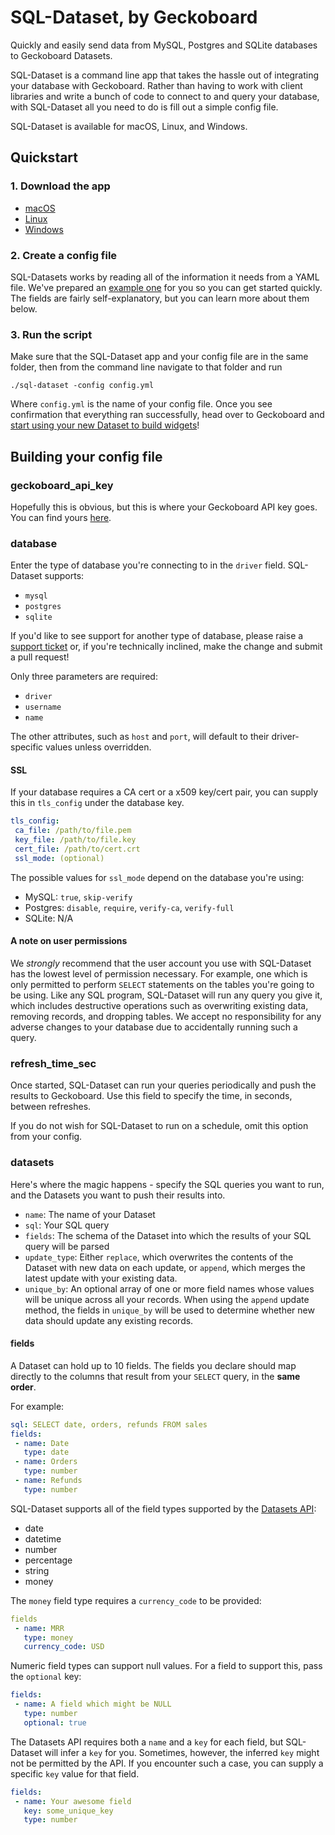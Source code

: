 # SQL-Dataset, by Geckoboard

Quickly and easily send data from MySQL, Postgres and SQLite databases to Geckoboard Datasets.

SQL-Dataset is a command line app that takes the hassle out of integrating your database with Geckoboard. Rather than having to work with client libraries and write a bunch of code to connect to and query your database, with SQL-Dataset all you need to do is fill out a simple config file.

SQL-Dataset is available for macOS, Linux, and Windows. 

## Quickstart

### 1. Download the app

* [macOS](docs/macosx_setup.md)
* [Linux](docs/linux_setup.md)
* [Windows](docs/windows_setup.md)

### 2. Create a config file

SQL-Datasets works by reading all of the information it needs from a YAML file. We've prepared an [example one](docs/example.yml) for you so you can get started quickly. The fields are fairly self-explanatory, but you can learn more about them below.

### 3. Run the script

Make sure that the SQL-Dataset app and your config file are in the same folder, then from the command line navigate to that folder and run

```
./sql-dataset -config config.yml
```

Where `config.yml` is the name of your config file. Once you see confirmation that everything ran successfully, head over to Geckoboard and [start using your new Dataset to build widgets](https://support.geckoboard.com/hc/en-us/articles/223190488-Guide-to-using-datasets)!

## Building your config file

### geckoboard_api_key

Hopefully this is obvious, but this is where your Geckoboard API key goes. You can find yours [here](https://app.geckoboard.com/account/details).

### database

Enter the type of database you're connecting to in the `driver` field. SQL-Dataset supports:

- `mysql`
- `postgres`
- `sqlite`

If you'd like to see support for another type of database, please raise a [support ticket](https://support.geckoboard.com/hc/en-us/requests/new?ticket_form_id=39437) or, if you're technically inclined, make the change and submit a pull request!

Only three parameters are required:

- `driver`
- `username`
- `name`

The other attributes, such as `host` and `port`, will default to their driver-specific values unless overridden.

#### SSL

If your database requires a CA cert or a x509 key/cert pair, you can supply this in `tls_config` under the database key.

```yaml
tls_config:
 ca_file: /path/to/file.pem
 key_file: /path/to/file.key 
 cert_file: /path/to/cert.crt
 ssl_mode: (optional)
```

The possible values for `ssl_mode` depend on the database you're using:

- MySQL: `true`, `skip-verify`
- Postgres: `disable`, `require`, `verify-ca`, `verify-full`
- SQLite: N/A

#### A note on user permissions

We _strongly_ recommend that the user account you use with SQL-Dataset has the lowest level of permission necessary. For example, one which is only permitted to perform `SELECT` statements on the tables you're going to be using. Like any SQL program, SQL-Dataset will run any query you give it, which includes destructive operations such as overwriting existing data, removing records, and dropping tables. We accept no responsibility for any adverse changes to your database due to accidentally running such a query.

### refresh_time_sec

Once started, SQL-Dataset can run your queries periodically and push the results to Geckoboard. Use this field to specify the time, in seconds, between refreshes.

If you do not wish for SQL-Dataset to run on a schedule, omit this option from your config.

### datasets

Here's where the magic happens - specify the SQL queries you want to run, and the Datasets you want to push their results into.

 - `name`: The name of your Dataset
 - `sql`: Your SQL query
 - `fields`: The schema of the Dataset into which the results of your SQL query will be parsed
 - `update_type`: Either `replace`, which overwrites the contents of the Dataset with new data on each update, or `append`, which merges the latest update with your existing data.
  - `unique_by`: An optional array of one or more field names whose values will be unique across all your records. When using the `append` update method, the fields in `unique_by` will be used to determine whether new data should update any existing records.

#### fields

A Dataset can hold up to 10 fields. The fields you declare should map directly to the columns that result from your `SELECT` query, in the **same order**.

For example:

```yaml
sql: SELECT date, orders, refunds FROM sales
fields:
 - name: Date
   type: date
 - name: Orders
   type: number
 - name: Refunds
   type: number
```

SQL-Dataset supports all of the field types supported by the [Datasets API](https://developer.geckoboard.com):

- date
- datetime
- number
- percentage
- string
- money

The `money` field type requires a `currency_code` to be provided:

```yaml
fields
 - name: MRR
   type: money
   currency_code: USD
```

Numeric field types can support null values. For a field to support this, pass the `optional` key:

```yaml
fields:
 - name: A field which might be NULL
   type: number
   optional: true
```

The Datasets API requires both a `name` and a `key` for each field, but SQL-Dataset will infer a `key` for you. Sometimes, however, the inferred `key` might not be permitted by the API. If you encounter such a case, you can supply a specific `key` value for that field.

```yaml
fields:
 - name: Your awesome field
   key: some_unique_key
   type: number
```
